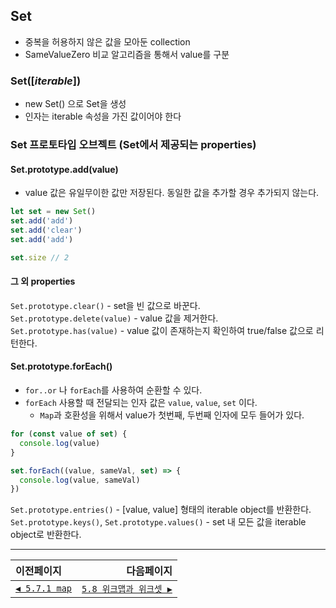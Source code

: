 ## Set
- 중복을 허용하지 않은 값을 모아둔 collection
- SameValueZero 비교 알고리즘을 통해서 value를 구분

### Set([_iterable_])
- new Set() 으로 Set을 생성
- 인자는 iterable 속성을 가진 값이어야 한다

### Set 프로토타입 오브젝트 (Set에서 제공되는 properties)
#### Set.prototype.add(value)
- value 값은 유일무이한 값만 저장된다. 동일한 값을 추가할 경우 추가되지 않는다.
```javascript
let set = new Set()
set.add('add')
set.add('clear')
set.add('add')

set.size // 2
```
#### 그 외 properties   
`Set.prototype.clear()` - set을 빈 값으로 바꾼다.   
`Set.prototype.delete(value)` - value 값을 제거한다.   
`Set.prototype.has(value)` - value 값이 존재하는지 확인하여 true/false 값으로 리턴한다.   

#### Set.prototype.forEach()
- `for..or` 나 `forEach`를 사용하여 순환할 수 있다.
- `forEach` 사용할 때 전달되는 인자 값은 `value`, `value`, `set` 이다.
  * `Map`과 호환성을 위해서 value가 첫번째, 두번째 인자에 모두  들어가 있다.   

```javascript
for (const value of set) {
  console.log(value)
}

set.forEach((value, sameVal, set) => {
  console.log(value, sameVal)
})
```
`Set.prototype.entries()` - [value, value] 형태의 iterable object를 반환한다.   
`Set.prototype.keys()`, `Set.prototype.values()` - set 내 모든 값을 iterable object로 반환한다.

---   
|이전페이지|다음페이지|
|:---|---:|
|[`◀ 5.7.1 map`](./5.7.1_map.md)|[`5.8 위크맵과 위크셋 ▶`](./5.8_weakmap-weakset.md)|
